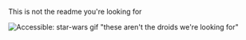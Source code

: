 This is not the readme you're looking for

![Accessible: star-wars gif "these aren't the droids we're looking for"](https://media3.giphy.com/media/a4OdZm6eacgMw/200.gif)

